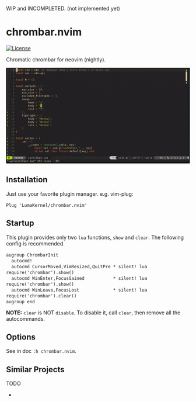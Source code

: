 
WIP and INCOMPLETED. (not implemented yet)


# chrombar.nvim

[![License](https://img.shields.io/github/license/LumaKernel/chrombar.nvim)](https://opensource.org/licenses/Apache-2.0)

Chromatic chrombar for neovim (nightly).

![](doc/preview.gif)

## Installation

Just use your favorite plugin manager. e.g. vim-plug:

```vim
Plug 'LumaKernel/chrombar.nvim'
```

## Startup

This plugin provides only two `lua` functions, `show` and `clear`. The following config is recommended.

```vim
augroup ChrombarInit
  autocmd!
  autocmd CursorMoved,VimResized,QuitPre * silent! lua require('chrombar').show()
  autocmd WinEnter,FocusGained           * silent! lua require('chrombar').show()
  autocmd WinLeave,FocusLost             * silent! lua require('chrombar').clear()
augroup end
```

**NOTE:** `clear` is NOT `disable`. To disable it, call `clear`, then remove all the autocommands.

## Options

See in doc `:h chrombar.nvim`.

## Similar Projects

TODO

* []()
